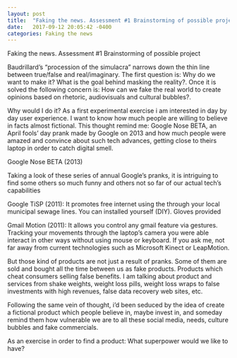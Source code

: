 ```yaml
---
layout: post
title:  "Faking the news. Assessment #1 Brainstorming of possible project"
date:   2017-09-12 20:05:42 -0400
categories: Faking the news
---
```

Faking the news. Assessment #1 Brainstorming of possible project

Baudrillard’s “procession of the simulacra” narrows down the thin line between true/false and real/imaginary. The first question is: Why do we want to make it? What is the goal behind masking the reality?. Once it is solved the following concern is: How can we fake the real world to create opinions based on rhetoric, audiovisuals and cultural bubbles?.

Why would I do it? As a first experimental exercise i am interested in day by day user experience. I want to know how much people are willing to believe in facts almost fictional. This thought remind me: Google Nose BETA, an April fools’ day prank made by Google on 2013 and how much people were amazed and convince about such tech advances, getting close to theirs laptop in order to catch digital smell. 

[Google Nose BETA (2013)]: https://www.youtube.com/watch?v=VFbYadm_mrw
Google Nose BETA (2013)

Taking a look of these series of annual Google’s pranks, it is intriguing to find some others so much funny and others not so far of our actual tech’s capabilities

[Google TiSP (2011)]: https://archive.google.com/tisp/index.html
Google TiSP (2011): It promotes free internet using the through your local municipal sewage lines. You can installed yourself (DIY). Gloves provided

[Gmail Motion (2011)]: https://www.youtube.com/watch?time_continue=72&v=Bu927_ul_X0
Gmail Motion (2011): It allows you control any gmail feature via gestures. Tracking your movements  through the laptop’s camera you were able interact in other ways without using mouse or keyboard. If you ask me, not far away from current technologies such as Microsoft Kinect or LeapMotion.

But those kind of products are not just a result of pranks. Some of them are sold and bought all the time between us as fake products. Products which cheat consumers selling false benefits. I am talking about product and services from shake weights, weight loss pills, weight loss wraps to false investments with high revenues, false data recovery web sites, etc. 

Following the same vein of thought, i’d been seduced by the idea of create a fictional product which people believe in, maybe invest in, and someday remind them how vulnerable we are to all these social media, needs, culture bubbles and fake commercials. 

As an exercise in order to find a product: What superpower would we like to have?  

[jekyll-docs]: https://jekyllrb.com/docs/home
[jekyll-gh]:   https://github.com/jekyll/jekyll
[jekyll-talk]: https://talk.jekyllrb.com/
